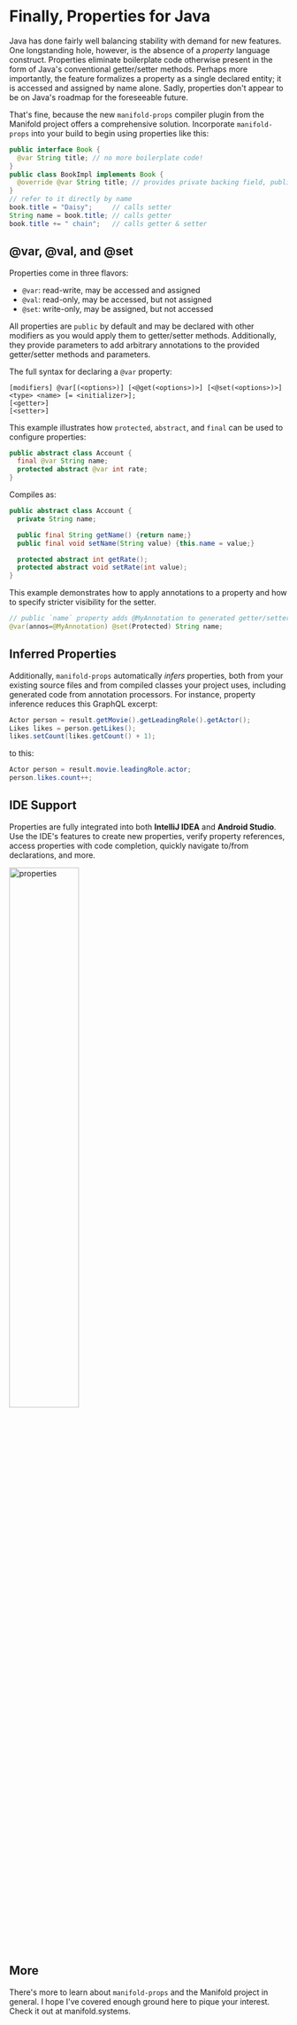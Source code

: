 # Finally, Properties for Java

Java has done fairly well balancing stability with demand for new features. One longstanding hole, however, is the
absence of a _property_ language construct. Properties eliminate boilerplate code otherwise present in the form of
Java's conventional getter/setter methods. Perhaps more importantly, the feature formalizes a property as a single
declared entity; it is accessed and assigned by name alone. Sadly, properties don't appear to be on Java's roadmap for
the foreseeable future.

That's fine, because the new `manifold-props` compiler plugin from the Manifold project offers a comprehensive solution.
Incorporate `manifold-props` into your build to begin using properties like this:
```java
public interface Book {
  @var String title; // no more boilerplate code!
}
public class BookImpl implements Book {
  @override @var String title; // provides private backing field, public getter, and public setter
}
// refer to it directly by name
book.title = "Daisy";     // calls setter
String name = book.title; // calls getter 
book.title += " chain";   // calls getter & setter
```
                                                           
## @var, @val, and @set

Properties come in three flavors: 
* `@var`: read-write, may be accessed and assigned 
* `@val`: read-only, may be accessed, but not assigned
* `@set`: write-only, may be assigned, but not accessed
                            
All properties are `public` by default and may be declared with other modifiers as you would apply them to getter/setter
methods. Additionally, they provide parameters to add arbitrary annotations to the provided getter/setter methods and
parameters.

The full syntax for declaring a `@var` property:

```bnf
[modifiers] @var[(<options>)] [<@get(<options>)>] [<@set(<options>)>] <type> <name> [= <initializer>];
[<getter>]
[<setter>]
```

This example illustrates how `protected`, `abstract`, and `final` can be used to configure properties:
```java 
public abstract class Account {
  final @var String name;
  protected abstract @var int rate;
}
```
Compiles as:
```java 
public abstract class Account {
  private String name;

  public final String getName() {return name;}
  public final void setName(String value) {this.name = value;}

  protected abstract int getRate();
  protected abstract void setRate(int value);
}
```

This example demonstrates how to apply annotations to a property and how to specify stricter visibility for the setter.  
```java
// public `name` property adds @MyAnnotation to generated getter/setter methods and makes the setter `protected`
@var(annos=@MyAnnotation) @set(Protected) String name;
```

## Inferred Properties

Additionally, `manifold-props` automatically _infers_ properties, both from your existing source files and from
compiled classes your project uses, including generated code from annotation processors. For instance, property
inference reduces this GraphQL excerpt:
```java
Actor person = result.getMovie().getLeadingRole().getActor();
Likes likes = person.getLikes();
likes.setCount(likes.getCount() + 1);
```
to this:
```java
Actor person = result.movie.leadingRole.actor;
person.likes.count++;
```

## IDE Support
                                    

Properties are fully integrated into both **IntelliJ IDEA** and **Android Studio**. Use the IDE's features to create new
properties, verify property references, access properties with code completion, quickly navigate to/from declarations,
and more.
<p><img src="http://manifold.systems/images/properties.png" alt="properties" width="50%" height="50%"/></p>

## More

There's more to learn about `manifold-props` and the Manifold project in general. I hope I've covered enough ground here
to pique your interest. Check it out at manifold.systems.